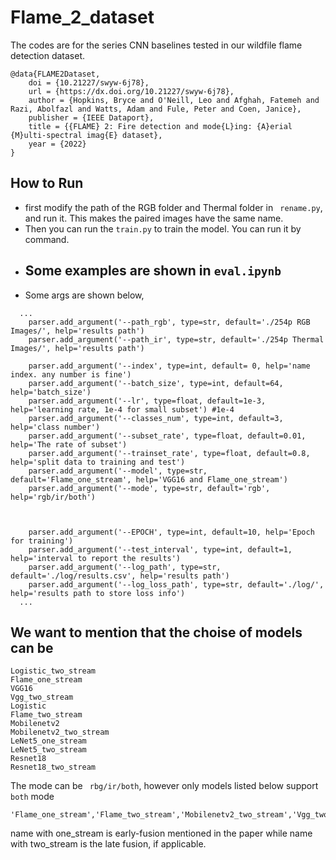 # Flame_2_dataset
The codes are for the series CNN baselines tested in our wildfile flame detection dataset.
```
@data{FLAME2Dataset,
    doi = {10.21227/swyw-6j78},
    url = {https://dx.doi.org/10.21227/swyw-6j78},
    author = {Hopkins, Bryce and O'Neill, Leo and Afghah, Fatemeh and Razi, Abolfazl and Watts, Adam and Fule, Peter and Coen, Janice},
    publisher = {IEEE Dataport},
    title = {{FLAME} 2: Fire detection and mode{L}ing: {A}erial {M}ulti-spectral imag{E} dataset},
    year = {2022} 
} 
```

## How to Run
- first modify the path of the RGB folder and Thermal folder in ``` rename.py```, and run it. This makes the paired images have the same name.
- Then you can run the ```train.py``` to train the model. You can run it by command. 
- ## Some examples are shown in ```eval.ipynb```
- Some args are shown below, 
```
  ...
    parser.add_argument('--path_rgb', type=str, default='./254p RGB Images/', help='results path')
    parser.add_argument('--path_ir', type=str, default='./254p Thermal Images/', help='results path')
    
    parser.add_argument('--index', type=int, default= 0, help='name index. any number is fine')
    parser.add_argument('--batch_size', type=int, default=64, help='batch_size')
    parser.add_argument('--lr', type=float, default=1e-3, help='learning rate, 1e-4 for small subset') #1e-4
    parser.add_argument('--classes_num', type=int, default=3, help='class number')
    parser.add_argument('--subset_rate', type=float, default=0.01, help='The rate of subset')
    parser.add_argument('--trainset_rate', type=float, default=0.8, help='split data to training and test')
    parser.add_argument('--model', type=str, default='Flame_one_stream', help='VGG16 and Flame_one_stream')
    parser.add_argument('--mode', type=str, default='rgb', help='rgb/ir/both')
    

    
    parser.add_argument('--EPOCH', type=int, default=10, help='Epoch for training')
    parser.add_argument('--test_interval', type=int, default=1, help='interval to report the results')
    parser.add_argument('--log_path', type=str, default='./log/results.csv', help='results path')
    parser.add_argument('--log_loss_path', type=str, default='./log/', help='results path to store loss info')
  ...

```
## We want to mention that the choise of models can be

``` 
Logistic_two_stream
Flame_one_stream
VGG16
Vgg_two_stream
Logistic
Flame_two_stream
Mobilenetv2
Mobilenetv2_two_stream
LeNet5_one_stream
LeNet5_two_stream
Resnet18
Resnet18_two_stream 
```
The mode can be ``` rbg/ir/both```, however only models listed below support ```both``` mode
```
'Flame_one_stream','Flame_two_stream','Mobilenetv2_two_stream','Vgg_two_stream','Logistic_two_stream','Resnet18_two_stream','LeNet5_one_stream','LeNet5_two_stream'
```
name with one_stream is early-fusion mentioned in the paper while name with two_stream is the late fusion, if applicable. 



